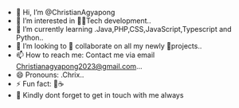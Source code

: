 - 👋 Hi, I’m @ChristianAgyapong
- 👀 I’m interested in 🧑‍💻Tech development..
- 🌱 I’m currently learning .Java,PHP,CSS,JavaScript,Typescript and Python..
- 💞️ I’m looking to 👀 collaborate on all my newly 🚨projects..
- 📫 How to reach me: Contact me via email Christianagyapong2023@gmail.com...
- 😄 Pronouns: .Chrix..
- ⚡ Fun fact: 🏀☕️
-  💞️ Kindly dont forget to get in touch with me always
<!---
ChristianAgyapong/ChristianAgyapong is a ✨ special ✨ repository because its `README.md` (this file) appears on your GitHub profile.
You can click the Preview link to take a look at your changes.
--->
